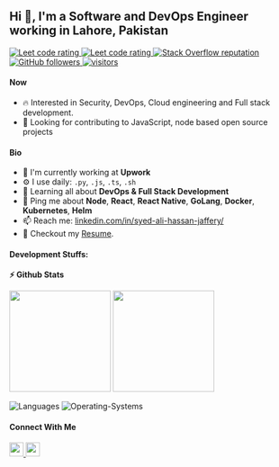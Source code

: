 ## Hi 👋, I'm a Software and DevOps Engineer working in Lahore, Pakistan

<p align="left">
  <a href="https://leetcode.com/alihassan4198/">
    <img src="https://cp-logo.vercel.app/leetcode/alihassan4198" alt="Leet code rating" />
  </a>
  <a href="https://www.hackerrank.com/alihassan4198">
    <img src="https://raw.githubusercontent.com/sudiptob2/cf-stats/main/output/rating.svg" alt="Leet code rating" />
  </a>
  <a href="https://stackoverflow.com/users/20840764/ali-hassan">
    <img alt="Stack Overflow reputation" src="https://img.shields.io/stackexchange/stackoverflow/r/5921662?color=orange&label=reputation&logo=stackoverflow">
  </a>
  <a href="https://github.com/alihassan4198-tech?tab=followers">
    <img alt="GitHub followers" src="https://img.shields.io/github/followers/alihassan4198-tech?color=green&logo=github">
  </a>
  <a href="https://github.com/alihassan4198-tech/">
    <img src="https://komarev.com/ghpvc/?username=alihassan4198-tech" alt="visitors" />
  </a>

</p>

#### Now
- :fire: Interested in Security, DevOps, Cloud engineering and Full stack development.
- :calendar: Looking for contributing to JavaScript, node based open source projects 

#### Bio
- 🏢 I'm currently working at **Upwork**
- ⚙️ I use daily: `.py`, `.js`, `.ts`, `.sh`
- 🌱 Learning all about **DevOps & Full Stack Development**
- 💬 Ping me about **Node**, **React**, **React Native**, **GoLang**,  **Docker**, **Kubernetes**, **Helm**
- 📫 Reach me: [linkedin.com/in/syed-ali-hassan-jaffery/](https://www.linkedin.com/in/syed-ali-hassan-jaffery/)
- 📝 Checkout my [Resume](Resume.pdf).

#### Development Stuffs:
<b>⚡ Github Stats</b>
<p float="left">
<img height="180em" src="https://github-readme-stats.vercel.app/api?username=alihassan4198-tech&show_icons=true&hide_border=true&&count_private=true&include_all_commits=true" /> 
<img height="180em" src="https://github-readme-stats.vercel.app/api/top-langs/?username=alihassan4198-tech&show_icons=true&hide_border=true&layout=compact&langs_count=15"/>
</p>

![Languages](https://wakatime.com/share/@a5c8f5bc-dadf-4b90-9d88-8f48a845cbd7/c0c5209d-e7c9-46eb-9442-7833fc26b224.svg)
![Operating-Systems](https://wakatime.com/share/@a5c8f5bc-dadf-4b90-9d88-8f48a845cbd7/4c7b793c-2e67-4377-b7da-a6df08d65f28.svg)

#### Connect With Me

<p left="center">
  <a href="https://www.linkedin.com/in/syed-ali-hassan-jaffery/">
    <img src="https://img.shields.io/badge/linkedin-%230077B5.svg?&style=for-the-badge&logo=linkedin&logoColor=white" height=25>
  </a> 
  <a href="mailto:alihassan4198@gmail.com">
    <img src="https://img.shields.io/badge/Gmail-D14836?style=for-the-badge&logo=gmail&logoColor=white" height=25>
  </a>
</p>
